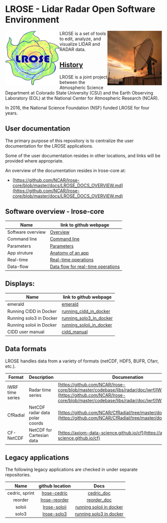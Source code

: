 # LROSE - Lidar Radar Open Software Environment

<img align="left" width="175" height="175" src="./images/LROSE_logo.small.png">
<img align="right" width="175" height="175" src="./images/spol_dynamo.jpg">

LROSE is a set of tools to edit, analyze, and visualize LIDAR and RADAR data.

## [History](https://www.eol.ucar.edu/content/lidar-radar-open-software-environment)

LROSE is a joint project between the Atmospheric Science Department at Colorado State University (CSU) and the Earth Observing Laboratory (EOL) at the National Center for Atmospheric Research (NCAR).

In 2016, the National Science Foundation (NSF) funded LROSE for four years.

## User documentation

The primary purpose of this repository is to centralize the user documentation for the LROSE applications. 

Some of the user documentation resides in other locations, and links will be provided where appropriate.

An overview of the documentation resides in lrose-core at:

* [https://github.com/NCAR/lrose-core/blob/master/docs/LROSE_DOCS_OVERVIEW.md](https://github.com/NCAR/lrose-core/blob/master/docs/LROSE_DOCS_OVERVIEW.md)
 
## Software overview - lrose-core

| Name | link to github webpage |
|------|------------------------|
| Software overview | [Overview](./lrose-core/lrose-overview.md) |
| Command line | [Command line](./lrose-core/lrose-command-line.md) |
| Parameters | [Parameters](./lrose-core/lrose-parameters.md) |
| App struture | [Anatomy of an app](./lrose-core/lrose-app-structure.md) |
| Real-time | [Real-time operations](./lrose-core/lrose-realtime.md) |
| Data-flow | [Data flow for real-time operations](./lrose-core/lrose-data-flow.md) |

## Displays:

| Name | link to github webpage |
|------|------------------------|
| emerald | [emerald](https://github.com/ncar/lrose-emerald) |
| Running CIDD in Docker | [running_cidd_in_docker](./cidd/running_cidd_in_docker.md) |
| Running solo3 in Docker | [running_solo3_in_docker](./solo3/running_solo3_in_docker.md) |
| Running soloii in Docker | [running_soloii_in_docker](./soloii/running_soloii_in_docker.md) |
| CIDD user manual | [cidd_manual](https://ncar.github.io/lrose-docs/cidd/user_manual/CIDD_manual.html) |

## Data formats

LROSE handles data from a variety of formats (netCDF, HDF5, BUFR, Cfarr, etc.).

| Format | Description | Documenation |
| ------ | ----------- | ------------ |
| IWRF time series | Radar time series | [https://github.com/NCAR/lrose-core/blob/master/codebase/libs/radar/doc/iwrf/IWRF_ts_format.pdf](https://github.com/NCAR/lrose-core/blob/master/codebase/libs/radar/doc/iwrf/IWRF_ts_format.pdf) |
| CfRadial | NetCDF radar data polar coords | [https://github.com/NCAR/CfRadial/tree/master/docs](https://github.com/NCAR/CfRadial/tree/master/docs) |
| CF-NetCDF | NetCDF for Cartesian data | [https://axiom-data-science.github.io/cf](https://axiom-data-science.github.io/cf) |

## Legacy applications

The following legacy applications are checked in under separate repositories.

| Name | github location | Docs |
|:-----:|:-------------------------:|:---------:|
| cedric, sprint | [lrose-cedric](https://github.com/ncar/lrose-cedric) | [cedric_doc](./cedric/cedric_doc.pdf) |
| reorder        | [lrose-reorder](https://github.com/ncar/lrose-reorder) | [reorder_doc](./reorder/unixreorder.pdf) |
| soloii         | [lrose-soloii](https://github.com/ncar/lrose-soloii) | [running soloii in docker](./soloii/running_soloii_in_docker.md) |
| solo3          | [lrose-solo3](https://github.com/ncar/lrose-solo3) | [running solo3 in docker](./solo3/running_solo3_in_docker.md) |

